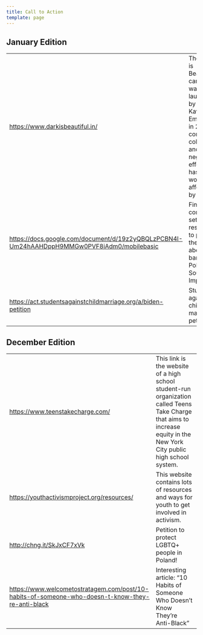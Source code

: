 ```yaml
---
title: Call to Action
template: page
---
```


## January Edition
<div class="responsive-table">
  <table>
    <tbody>
      <tr>
        <td><a href="https://www.darkisbeautiful.in/">https://www.darkisbeautiful.in/</a></td>
        <td>The Dark is Beautiful campaign was launched by Kavitha Emmanuel in 2009 to combat colorism and the negative effects it has on women affected by it.</td>
      </tr>
      <tr>
        <td><a href="https://docs.google.com/document/d/19z2yQBQLzPCBN4I-Um24hAAHDppH9MMGw0PVF8iAdm0/mobilebasic">https://docs.google.com/document/d/19z2yQBQLzPCBN4I-Um24hAAHDppH9MMGw0PVF8iAdm0/mobilebasic</a></td>
        <td>Find a complete set of resources to protest the abortion ban in Poland. Source: Impact</td>
      </tr>
      <tr>
        <td><a href="https://act.studentsagainstchildmarriage.org/a/biden-petition">https://act.studentsagainstchildmarriage.org/a/biden-petition</a></td>
        <td>Students against child marriage petition</td>
      </tr>
    </tbody>
  </table>
</div>

## December Edition
<div class="responsive-table">
  <table>
    <tbody>
      <tr>
        <td><a href="https://www.teenstakecharge.com/ ">https://www.teenstakecharge.com/ </a></td>
        <td>This link is the website of a high school student-run organization called Teens Take Charge that aims to increase equity in the New York City public high school system.</td>
      </tr>
      <tr>
        <td><a href="https://youthactivismproject.org/resources/">https://youthactivismproject.org/resources/</a></td>
        <td>This website contains lots of resources and ways for youth to get involved in activism.</td>
      </tr>
      <tr>
        <td><a href="http://chng.it/SkJxCF7xVk">http://chng.it/SkJxCF7xVk</a></td>
        <td>Petition to protect LGBTQ+ people in Poland!</td>
      </tr>
      <tr>
        <td><a href="https://www.welcometostratagem.com/post/10-habits-of-someone-who-doesn-t-know-they-re-anti-black">https://www.welcometostratagem.com/post/10-habits-of-someone-who-doesn-t-know-they-re-anti-black</a></td>
        <td>Interesting article: “10 Habits of Someone Who Doesn’t Know They’re Anti-Black”</td>
      </tr>
    </tbody>
  </table>
</div>